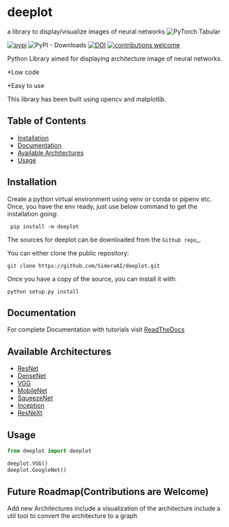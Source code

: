 # deeplot
a library to display/visualize images of neural networks
![PyTorch Tabular](deeplot_logo.png)    

[![pypi](https://img.shields.io/pypi/v/pytorch_tabular.svg)](https://pypi.python.org/pypi/deeplot)
![PyPI - Downloads](https://img.shields.io/pypi/dm/deeplot)
[![DOI](https://zenodo.org/badge/321584367.svg)](https://zenodo.org/badge/latestdoi/321584367)
[![contributions welcome](https://img.shields.io/badge/contributions-welcome-brightgreen.svg?style=flat-square)](https://github.com/SimeraAI/deeplot/issues)

Python Library aimed for displaying architecture image of neural networks.

*Low code

*Easy to use

This library has been built using opencv and matplotlib.

## Table of Contents

- [Installation](#installation)
- [Documentation](#documentation)
- [Available Architectures](#available-models)
- [Usage](#usage)


## Installation

Create a python virtual environment using venv or conda or pipenv etc.
Once, you have the env ready, just use below command to get the installation going:
```
 pip install -m deeplot
```

The sources for deeplot can be downloaded from the `Github repo`_.

You can either clone the public repository:

```
git clone https://github.com/SimeraAI/deeplot.git
```

Once you have a copy of the source, you can install it with:

```
python setup.py install
```

## Documentation

For complete Documentation with tutorials visit [ReadTheDocs](https://pytorch-tabular.readthedocs.io/en/latest/ )

## Available Architectures

* [ResNet](#resnet)
* [DenseNet](#densenet)
* [VGG](#vgg)
* [MobileNet](#mobilenet)
* [SqueezeNet](#squeezenet)
* [Inception](#inception)
* [ResNeXt](#resnext)


## Usage
```python
from deeplot import deeplot

deeplot.VGG()
deeplot.GoogleNet()
```

## Future Roadmap(Contributions are Welcome)
Add new Architectures
include a visualization of the architecture
include a util tool to convert the architecture to a graph


        


